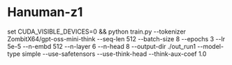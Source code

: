 # Hanuman-z1

set CUDA_VISIBLE_DEVICES=0 && python train.py --tokenizer ZombitX64/gpt-oss-mini-think --seq-len 512 --batch-size 8 --epochs 3 --lr 5e-5 --n-embd 512 --n-layer 6 --n-head 8 --output-dir ./out_run1 --model-type simple --use-safetensors --use-think-head --think-aux-coef 1.0